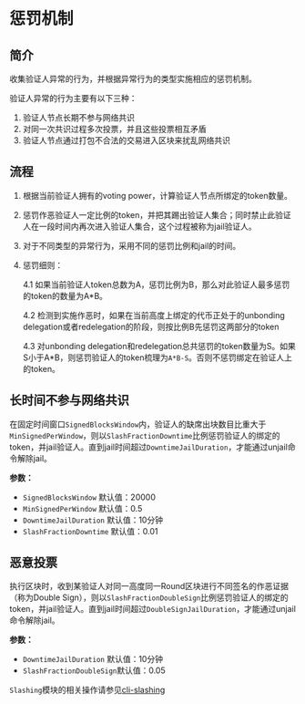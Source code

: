 # 惩罚机制

## 简介

收集验证人异常的行为，并根据异常行为的类型实施相应的惩罚机制。

验证人异常的行为主要有以下三种：

1. 验证人节点长期不参与网络共识
2. 对同一次共识过程多次投票，并且这些投票相互矛盾
3. 验证人节点通过打包不合法的交易进入区块来扰乱网络共识

## 流程

1. 根据当前验证人拥有的voting power，计算验证人节点所绑定的token数量。
2. 惩罚作恶验证人一定比例的token，并把其踢出验证人集合；同时禁止此验证人在一段时间内再次进入验证人集合，这个过程被称为jail验证人。
3. 对于不同类型的异常行为，采用不同的惩罚比例和jail的时间。
4. 惩罚细则：

   4.1 如果当前验证人token总数为A，惩罚比例为B，那么对此验证人最多惩罚的token的数量为A*B。

   4.2 检测到实施作恶时，如果在当前高度上绑定的代币正处于的unbonding delegation或者redelegation的阶段，则按比例B先惩罚这两部分的token

   4.3 对unbonding delegation和redelegation总共惩罚的token数量为S。如果S小于A*B，则惩罚验证人的token梳理为`A*B-S`。否则不惩罚绑定在验证人上的token。

## 长时间不参与网络共识

在固定时间窗口`SignedBlocksWindow`内，验证人的缺席出块数目比重大于`MinSignedPerWindow`，则以`SlashFractionDowntime`比例惩罚验证人的绑定的token，并jail验证人。直到jail时间超过`DowntimeJailDuration`，才能通过unjail命令解除jail。

**参数：**

* `SignedBlocksWindow` 默认值：20000
* `MinSignedPerWindow` 默认值：0.5
* `DowntimeJailDuration` 默认值：10分钟
* `SlashFractionDowntime` 默认值：0.01

## 恶意投票

执行区块时，收到某验证人对同一高度同一Round区块进行不同签名的作恶证据（称为Double Sign），则以`SlashFractionDoubleSign`比例惩罚验证人的绑定的token，并jail验证人。直到jail时间超过`DoubleSignJailDuration`，才能通过unjail命令解除jail。

**参数：**

* `DowntimeJailDuration` 默认值：10分钟
* `SlashFractionDoubleSign`默认值：0.05

`Slashing`模块的相关操作请参见[cli-slashing](../cli-client/slashing.md)
